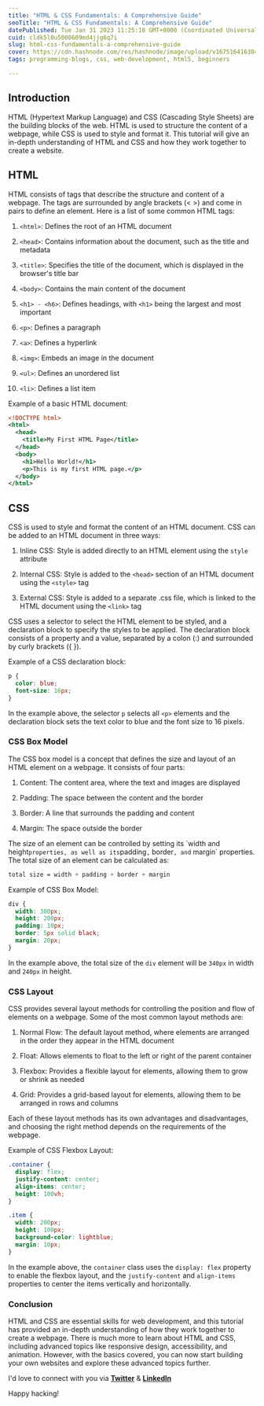 ```yaml
---
title: "HTML & CSS Fundamentals: A Comprehensive Guide"
seoTitle: "HTML & CSS Fundamentals: A Comprehensive Guide"
datePublished: Tue Jan 31 2023 11:25:18 GMT+0000 (Coordinated Universal Time)
cuid: cldk5l0u5000609md4jjg6q7i
slug: html-css-fundamentals-a-comprehensive-guide
cover: https://cdn.hashnode.com/res/hashnode/image/upload/v1675164163842/423e9571-4102-495b-b68c-83170c88aef0.png
tags: programming-blogs, css, web-development, html5, beginners

---
```


## Introduction

HTML (Hypertext Markup Language) and CSS (Cascading Style Sheets) are the building blocks of the web. HTML is used to structure the content of a webpage, while CSS is used to style and format it. This tutorial will give an in-depth understanding of HTML and CSS and how they work together to create a website.

## HTML

HTML consists of tags that describe the structure and content of a webpage. The tags are surrounded by angle brackets (&lt; &gt;) and come in pairs to define an element. Here is a list of some common HTML tags:

1. `<html>`: Defines the root of an HTML document
    
2. `<head>`: Contains information about the document, such as the title and metadata
    
3. `<title>`: Specifies the title of the document, which is displayed in the browser's title bar
    
4. `<body>`: Contains the main content of the document
    
5. `<h1> - <h6>`: Defines headings, with `<h1>` being the largest and most important
    
6. `<p>`: Defines a paragraph
    
7. `<a>`: Defines a hyperlink
    
8. `<img>`: Embeds an image in the document
    
9. `<ul>`: Defines an unordered list
    
10. `<li>`: Defines a list item
    

Example of a basic HTML document:

```xml
<!DOCTYPE html>
<html>
  <head>
    <title>My First HTML Page</title>
  </head>
  <body>
    <h1>Hello World!</h1>
    <p>This is my first HTML page.</p>
  </body>
</html>
```

## CSS

CSS is used to style and format the content of an HTML document. CSS can be added to an HTML document in three ways:

1. Inline CSS: Style is added directly to an HTML element using the `style` attribute
    
2. Internal CSS: Style is added to the `<head>` section of an HTML document using the `<style>` tag
    
3. External CSS: Style is added to a separate .css file, which is linked to the HTML document using the `<link>` tag
    

CSS uses a selector to select the HTML element to be styled, and a declaration block to specify the styles to be applied. The declaration block consists of a property and a value, separated by a colon (:) and surrounded by curly brackets ({ }).

Example of a CSS declaration block:

```css
p {
  color: blue;
  font-size: 16px;
}
```

In the example above, the selector `p` selects all `<p>` elements and the declaration block sets the text color to blue and the font size to 16 pixels.

### CSS Box Model

The CSS box model is a concept that defines the size and layout of an HTML element on a webpage. It consists of four parts:

1. Content: The content area, where the text and images are displayed
    
2. Padding: The space between the content and the border
    
3. Border: A line that surrounds the padding and content
    
4. Margin: The space outside the border
    

The size of an element can be controlled by setting its \`width and height`properties, as well as its`padding`,` border`, and` margin\` properties. The total size of an element can be calculated as:

```css
total size = width + padding + border + margin
```

Example of CSS Box Model:

```css
div {
  width: 300px;
  height: 200px;
  padding: 10px;
  border: 5px solid black;
  margin: 20px;
}
```

In the example above, the total size of the `div` element will be `340px` in width and `240px` in height.

### CSS Layout

CSS provides several layout methods for controlling the position and flow of elements on a webpage. Some of the most common layout methods are:

1. Normal Flow: The default layout method, where elements are arranged in the order they appear in the HTML document
    
2. Float: Allows elements to float to the left or right of the parent container
    
3. Flexbox: Provides a flexible layout for elements, allowing them to grow or shrink as needed
    
4. Grid: Provides a grid-based layout for elements, allowing them to be arranged in rows and columns
    

Each of these layout methods has its own advantages and disadvantages, and choosing the right method depends on the requirements of the webpage.

Example of CSS Flexbox Layout:

```css
.container {
  display: flex;
  justify-content: center;
  align-items: center;
  height: 100vh;
}

.item {
  width: 200px;
  height: 100px;
  background-color: lightblue;
  margin: 10px;
}
```

In the example above, the `container` class uses the `display: flex` property to enable the flexbox layout, and the `justify-content` and `align-items` properties to center the items vertically and horizontally.

### Conclusion

HTML and CSS are essential skills for web development, and this tutorial has provided an in-depth understanding of how they work together to create a webpage. There is much more to learn about HTML and CSS, including advanced topics like responsive design, accessibility, and animation. However, with the basics covered, you can now start building your own websites and explore these advanced topics further.

I'd love to connect with you via [**Twitter**](https://twitter.com/bonaogeto) & [**LinkedIn**](https://www.linkedin.com/in/bonaventureogeto/)

Happy hacking!